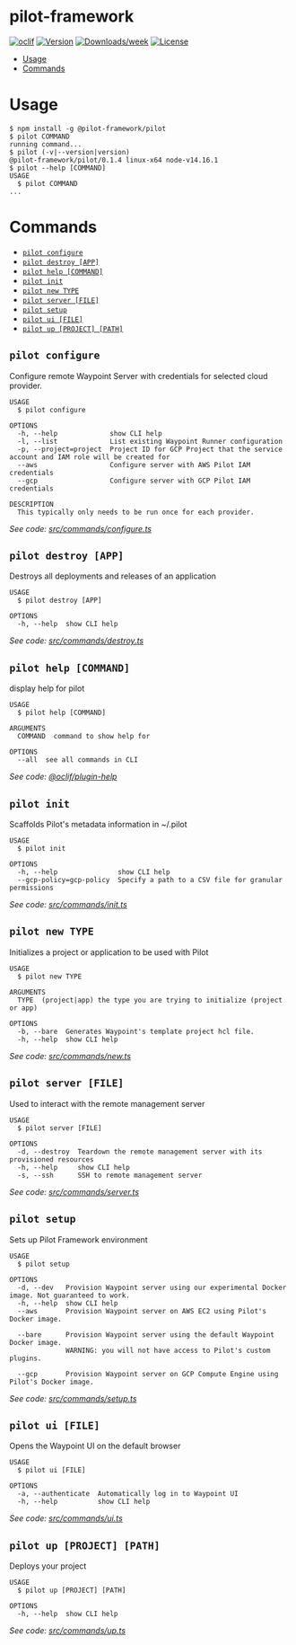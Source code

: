 pilot-framework
===============



[![oclif](https://img.shields.io/badge/cli-oclif-brightgreen.svg)](https://oclif.io)
[![Version](https://img.shields.io/npm/v/pilot-framework.svg)](https://npmjs.org/package/pilot-framework)
[![Downloads/week](https://img.shields.io/npm/dw/pilot-framework.svg)](https://www.npmjs.com/package/@pilot-framework/pilot)
[![License](https://img.shields.io/npm/l/pilot-framework.svg)](https://github.com/pilot-framework/pilot-cli/blob/master/package.json)

<!-- toc -->
* [Usage](#usage)
* [Commands](#commands)
<!-- tocstop -->
# Usage
<!-- usage -->
```sh-session
$ npm install -g @pilot-framework/pilot
$ pilot COMMAND
running command...
$ pilot (-v|--version|version)
@pilot-framework/pilot/0.1.4 linux-x64 node-v14.16.1
$ pilot --help [COMMAND]
USAGE
  $ pilot COMMAND
...
```
<!-- usagestop -->
# Commands
<!-- commands -->
* [`pilot configure`](#pilot-configure)
* [`pilot destroy [APP]`](#pilot-destroy-app)
* [`pilot help [COMMAND]`](#pilot-help-command)
* [`pilot init`](#pilot-init)
* [`pilot new TYPE`](#pilot-new-type)
* [`pilot server [FILE]`](#pilot-server-file)
* [`pilot setup`](#pilot-setup)
* [`pilot ui [FILE]`](#pilot-ui-file)
* [`pilot up [PROJECT] [PATH]`](#pilot-up-project-path)

## `pilot configure`

Configure remote Waypoint Server with credentials for selected cloud provider.

```
USAGE
  $ pilot configure

OPTIONS
  -h, --help             show CLI help
  -l, --list             List existing Waypoint Runner configuration
  -p, --project=project  Project ID for GCP Project that the service account and IAM role will be created for
  --aws                  Configure server with AWS Pilot IAM credentials
  --gcp                  Configure server with GCP Pilot IAM credentials

DESCRIPTION
  This typically only needs to be run once for each provider.
```

_See code: [src/commands/configure.ts](https://github.com/pilot-framework/pilot-cli/blob/v0.1.4/src/commands/configure.ts)_

## `pilot destroy [APP]`

Destroys all deployments and releases of an application

```
USAGE
  $ pilot destroy [APP]

OPTIONS
  -h, --help  show CLI help
```

_See code: [src/commands/destroy.ts](https://github.com/pilot-framework/pilot-cli/blob/v0.1.4/src/commands/destroy.ts)_

## `pilot help [COMMAND]`

display help for pilot

```
USAGE
  $ pilot help [COMMAND]

ARGUMENTS
  COMMAND  command to show help for

OPTIONS
  --all  see all commands in CLI
```

_See code: [@oclif/plugin-help](https://github.com/oclif/plugin-help/blob/v3.2.2/src/commands/help.ts)_

## `pilot init`

Scaffolds Pilot's metadata information in ~/.pilot

```
USAGE
  $ pilot init

OPTIONS
  -h, --help               show CLI help
  --gcp-policy=gcp-policy  Specify a path to a CSV file for granular permissions
```

_See code: [src/commands/init.ts](https://github.com/pilot-framework/pilot-cli/blob/v0.1.4/src/commands/init.ts)_

## `pilot new TYPE`

Initializes a project or application to be used with Pilot

```
USAGE
  $ pilot new TYPE

ARGUMENTS
  TYPE  (project|app) the type you are trying to initialize (project or app)

OPTIONS
  -b, --bare  Generates Waypoint's template project hcl file.
  -h, --help  show CLI help
```

_See code: [src/commands/new.ts](https://github.com/pilot-framework/pilot-cli/blob/v0.1.4/src/commands/new.ts)_

## `pilot server [FILE]`

Used to interact with the remote management server

```
USAGE
  $ pilot server [FILE]

OPTIONS
  -d, --destroy  Teardown the remote management server with its provisioned resources
  -h, --help     show CLI help
  -s, --ssh      SSH to remote management server
```

_See code: [src/commands/server.ts](https://github.com/pilot-framework/pilot-cli/blob/v0.1.4/src/commands/server.ts)_

## `pilot setup`

Sets up Pilot Framework environment

```
USAGE
  $ pilot setup

OPTIONS
  -d, --dev   Provision Waypoint server using our experimental Docker image. Not guaranteed to work.
  -h, --help  show CLI help
  --aws       Provision Waypoint server on AWS EC2 using Pilot's Docker image.

  --bare      Provision Waypoint server using the default Waypoint Docker image.
              WARNING: you will not have access to Pilot's custom plugins.

  --gcp       Provision Waypoint server on GCP Compute Engine using Pilot's Docker image.
```

_See code: [src/commands/setup.ts](https://github.com/pilot-framework/pilot-cli/blob/v0.1.4/src/commands/setup.ts)_

## `pilot ui [FILE]`

Opens the Waypoint UI on the default browser

```
USAGE
  $ pilot ui [FILE]

OPTIONS
  -a, --authenticate  Automatically log in to Waypoint UI
  -h, --help          show CLI help
```

_See code: [src/commands/ui.ts](https://github.com/pilot-framework/pilot-cli/blob/v0.1.4/src/commands/ui.ts)_

## `pilot up [PROJECT] [PATH]`

Deploys your project

```
USAGE
  $ pilot up [PROJECT] [PATH]

OPTIONS
  -h, --help  show CLI help
```

_See code: [src/commands/up.ts](https://github.com/pilot-framework/pilot-cli/blob/v0.1.4/src/commands/up.ts)_
<!-- commandsstop -->
